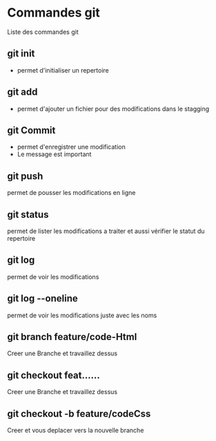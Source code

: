 # Commandes git

Liste des commandes git

## git init

- permet d'initialiser un repertoire

## git add

- permet d'ajouter un fichier pour des modifications dans le stagging 

## git Commit

- permet d'enregistrer une modification
- Le message est important

## git push

permet de pousser les modifications en ligne

## git status

permet de lister les modifications a traiter et aussi vérifier le statut du repertoire

## git log

permet de voir les modifications

## git log --oneline

permet de voir les modifications juste avec les noms

## git branch feature/code-Html

Creer une Branche et travaillez dessus

## git checkout feat......

Creer une Branche et travaillez dessus

## git checkout -b feature/codeCss 

Creer et vous deplacer vers la nouvelle branche
